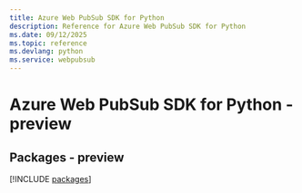 ```yaml
---
title: Azure Web PubSub SDK for Python
description: Reference for Azure Web PubSub SDK for Python
ms.date: 09/12/2025
ms.topic: reference
ms.devlang: python
ms.service: webpubsub
---
```

# Azure Web PubSub SDK for Python - preview
## Packages - preview
[!INCLUDE [packages](web-pubsub-index.md)]